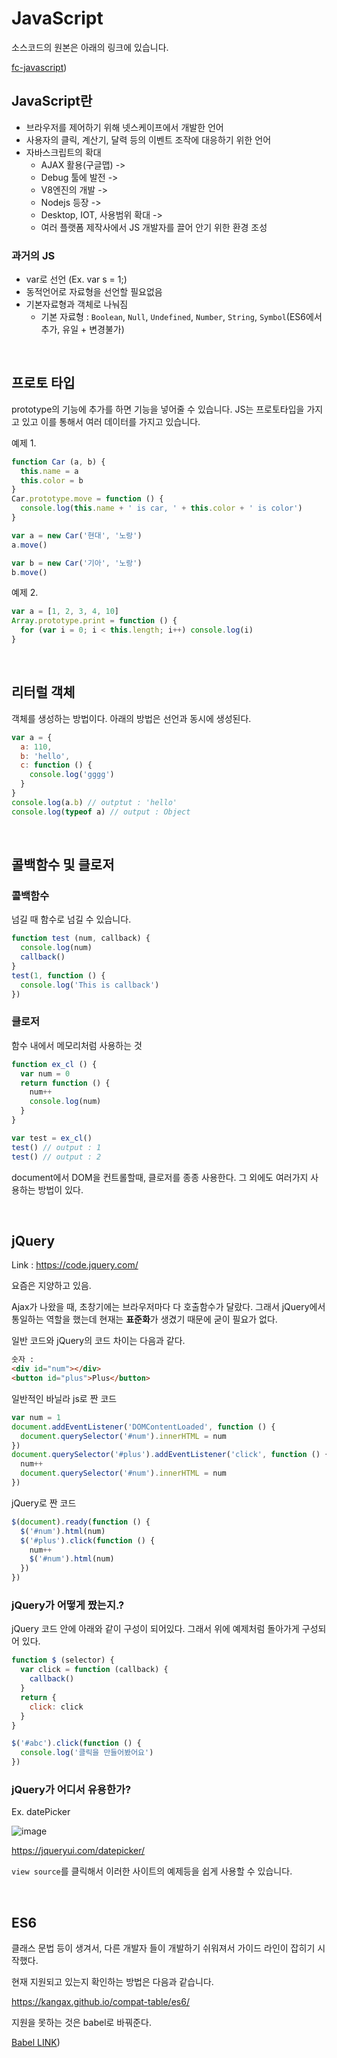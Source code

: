 # JavaScript

소스코드의 원본은 아래의 링크에 있습니다.

[fc-javascript](https://github.com/parkjunyoung/fc-javascript))

## JavaScript란

- 브라우저를 제어하기 위해 넷스케이프에서 개발한 언어
- 사용자의 클릭, 계산기, 달력 등의 이벤트 조작에 대응하기 위한 언어
- 자바스크립트의 확대
  - AJAX 활용(구글맵) ->
  - Debug 툴에 발전 ->
  - V8엔진의 개발 ->
  - Nodejs 등장 ->
  - Desktop, IOT, 사용범위 확대 ->
  - 여러 플랫폼 제작사에서 JS 개발자를 끌어 안기 위한 환경 조성

### 과거의 JS

- var로 선언 (Ex. var s = 1;)
- 동적언어로 자료형을 선언할 필요없음
- 기본자료형과 객체로 나눠짐
  - 기본 자료형 : `Boolean`, `Null`, `Undefined`, `Number`, `String`, `Symbol`(ES6에서 추가, 유일 + 변경불가)

<br/>

## 프로토 타입

prototype의 기능에 추가를 하면 기능을 넣어줄 수 있습니다. JS는 프로토타입을 가지고 있고 이를 통해서 여러 데이터를 가지고 있습니다.

예제 1.

```js
function Car (a, b) {
  this.name = a
  this.color = b
}
Car.prototype.move = function () {
  console.log(this.name + ' is car, ' + this.color + ' is color')
}

var a = new Car('현대', '노랑')
a.move()

var b = new Car('기아', '노랑')
b.move()
```

예제 2.

```js
var a = [1, 2, 3, 4, 10]
Array.prototype.print = function () {
  for (var i = 0; i < this.length; i++) console.log(i)
}
```

<br/>

## 리터럴 객체

객체를 생성하는 방법이다. 아래의 방법은 선언과 동시에 생성된다.

```js
var a = {
  a: 110,
  b: 'hello',
  c: function () {
    console.log('gggg')
  }
}
console.log(a.b) // outptut : 'hello'
console.log(typeof a) // output : Object
```

<br/>

## 콜백함수 및 클로저

### 콜백함수

넘길 때 함수로 넘길 수 있습니다.

```js
function test (num, callback) {
  console.log(num)
  callback()
}
test(1, function () {
  console.log('This is callback')
})
```

### 클로저

함수 내에서 메모리처럼 사용하는 것

```js
function ex_cl () {
  var num = 0
  return function () {
    num++
    console.log(num)
  }
}

var test = ex_cl()
test() // output : 1
test() // output : 2
```

document에서 DOM을 컨트롤할때, 클로저를 종종 사용한다. 그 외에도 여러가지 사용하는 방법이 있다.

<br/>

## jQuery

Link : https://code.jquery.com/

요즘은 지양하고 있음.

Ajax가 나왔을 때, 초창기에는 브라우저마다 다 호출함수가 달랐다. 그래서 jQuery에서 통일하는 역할을 했는데 현재는 **표준화**가 생겼기 때문에 굳이 필요가 없다.

일반 코드와 jQuery의 코드 차이는 다음과 같다.

```html
숫자 :
<div id="num"></div>
<button id="plus">Plus</button>
```

일반적인 바닐라 js로 짠 코드

```js
var num = 1
document.addEventListener('DOMContentLoaded', function () {
  document.querySelector('#num').innerHTML = num
})
document.querySelector('#plus').addEventListener('click', function () {
  num++
  document.querySelector('#num').innerHTML = num
})
```

jQuery로 짠 코드

```js
$(document).ready(function () {
  $('#num').html(num)
  $('#plus').click(function () {
    num++
    $('#num').html(num)
  })
})
```

### jQuery가 어떻게 짰는지.?

jQuery 코드 안에 아래와 같이 구성이 되어있다. 그래서 위에 예제처럼 돌아가게 구성되어 있다.

```js
function $ (selector) {
  var click = function (callback) {
    callback()
  }
  return {
    click: click
  }
}

$('#abc').click(function () {
  console.log('클릭을 만들어봤어요')
})
```

### jQuery가 어디서 유용한가?

Ex. datePicker

![image](https://user-images.githubusercontent.com/42582516/105580767-aacc5d00-5dd1-11eb-9da4-91319ee12cf5.png)

https://jqueryui.com/datepicker/

`view source`를 클릭해서 이러한 사이트의 예제등을 쉽게 사용할 수 있습니다.

<br/>

## ES6

클래스 문법 등이 생겨서, 다른 개발자 들이 개발하기 쉬워져서 가이드 라인이 잡히기 시작했다.

현재 지원되고 있는지 확인하는 방법은 다음과 같습니다.

https://kangax.github.io/compat-table/es6/

지원을 못하는 것은 babel로 바꿔준다.

[Babel LINK](https://babeljs.io/repl#?browsers=defaults%2C%20not%20ie%2011%2C%20not%20ie_mob%2011&build=&builtIns=false&spec=false&loose=false&code_lz=Q&debug=false&forceAllTransforms=false&shippedProposals=false&circleciRepo=&evaluate=false&fileSize=false&timeTravel=false&sourceType=module&lineWrap=true&presets=env%2Creact%2Cstage-2&prettier=false&targets=&version=7.12.12&externalPlugins=))
